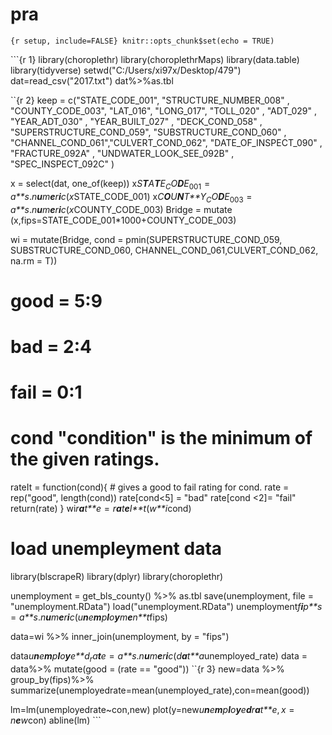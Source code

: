 pra
================

`{r setup, include=FALSE} knitr::opts_chunk$set(echo = TRUE)`

\`\`\`{r 1} library(choroplethr) library(choroplethrMaps) library(data.table) library(tidyverse) setwd("C:/Users/xi97x/Desktop/479") dat=read\_csv("2017.txt") dat%&gt;%as.tbl

``{r 2} keep = c("STATE\_CODE\_001", "STRUCTURE\_NUMBER\_008" , "COUNTY\_CODE\_003", "LAT\_016", "LONG\_017", "TOLL\_020" , "ADT\_029" , "YEAR\_ADT\_030" , "YEAR\_BUILT\_027" , "DECK\_COND\_058" , "SUPERSTRUCTURE\_COND\_059", "SUBSTRUCTURE\_COND\_060" , "CHANNEL\_COND\_061","CULVERT\_COND\_062", "DATE\_OF\_INSPECT\_090" , "FRACTURE\_092A" , "UNDWATER\_LOOK\_SEE\_092B" , "SPEC\_INSPECT\_092C" )

x = select(dat, one\_of(keep)) x*S**T**A**T**E*<sub>*C*</sub>*O**D**E*<sub>001</sub> = *a**s*.*n**u**m**e**r**i**c*(*x*STATE\_CODE\_001) x*C**O**U**N**T**Y*<sub>*C*</sub>*O**D**E*<sub>003</sub> = *a**s*.*n**u**m**e**r**i**c*(*x*COUNTY\_CODE\_003) Bridge = mutate (x,fips=STATE\_CODE\_001\*1000+COUNTY\_CODE\_003)

wi = mutate(Bridge, cond = pmin(SUPERSTRUCTURE\_COND\_059, SUBSTRUCTURE\_COND\_060, CHANNEL\_COND\_061,CULVERT\_COND\_062, na.rm = T))

good = 5:9
==========

bad = 2:4
=========

fail = 0:1
==========

cond "condition" is the minimum of the given ratings.
=====================================================

rateIt = function(cond){ \# gives a good to fail rating for cond. rate = rep("good", length(cond)) rate\[cond&lt;5\] = "bad" rate\[cond &lt;2\]= "fail" return(rate) } wi*r**a**t**e* = *r**a**t**e**I**t*(*w**i*cond)

load unempleyment data
======================

library(blscrapeR) library(dplyr) library(choroplethr)

unemployment = get\_bls\_county() %&gt;% as.tbl save(unemployment, file = "unemployment.RData") load("unemployment.RData") unemployment*f**i**p**s* = *a**s*.*n**u**m**e**r**i**c*(*u**n**e**m**p**l**o**y**m**e**n**t*fips)

data=wi %&gt;% inner\_join(unemployment, by = "fips")

data*u**n**e**m**p**l**o**y**e**d*<sub>*r*</sub>*a**t**e* = *a**s*.*n**u**m**e**r**i**c*(*d**a**t**a*unemployed\_rate) data = data%&gt;% mutate(good = (rate == "good")) ``{r 3} new=data %&gt;% group\_by(fips)%&gt;% summarize(unemployedrate=mean(unemployed\_rate),con=mean(good))

lm=lm(unemployedrate~con,new) plot(y=new*u**n**e**m**p**l**o**y**e**d**r**a**t**e*, *x* = *n**e**w*con) abline(lm) \`\`\`
